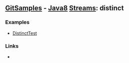 ## [GitSamples](/../../tree/master) - [Java8](/../../tree/java-8) [Streams](/../../tree/java-8/test/samples/stream/stream): distinct

### Examples
* [DistinctTest](DistinctTest.java)

### Links
* 